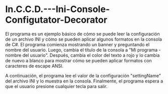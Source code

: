 # In.C.C.D.---Ini-Console-Configutator-Decorator
 El programa es un ejemplo básico de cómo se puede leer la configuración de un archivo INI y cómo se pueden aplicar algunos formatos en la consola de C#. El programa comienza mostrando un banner y preguntando el nombre del usuario. Luego, cambia el título de la consola a "Mi programa - nombre del usuario". Después, cambia el color del texto a rojo y lo cambia de nuevo a blanco para mostrar cómo se pueden aplicar formatos con caracteres de escape ANSI.

A continuación, el programa lee el valor de la configuración "settingName" del archivo INI y lo muestra en la consola. Finalmente, el programa espera a que el usuario presione cualquier tecla para salir.

